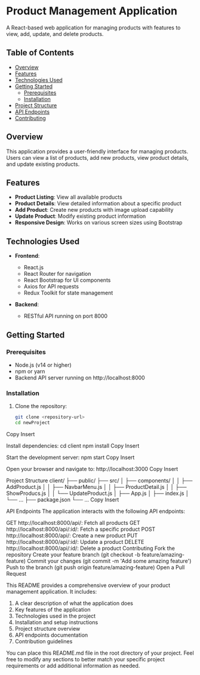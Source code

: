 # Product Management Application

A React-based web application for managing products with features to view, add, update, and delete products.

## Table of Contents

- [Overview](#overview)
- [Features](#features)
- [Technologies Used](#technologies-used)
- [Getting Started](#getting-started)
  - [Prerequisites](#prerequisites)
  - [Installation](#installation)
- [Project Structure](#project-structure)
- [API Endpoints](#api-endpoints)
- [Contributing](#contributing)

## Overview

This application provides a user-friendly interface for managing products. Users can view a list of products, add new products, view product details, and update existing products.

## Features

- **Product Listing**: View all available products
- **Product Details**: View detailed information about a specific product
- **Add Product**: Create new products with image upload capability
- **Update Product**: Modify existing product information
- **Responsive Design**: Works on various screen sizes using Bootstrap

## Technologies Used

- **Frontend**:
  - React.js
  - React Router for navigation
  - React Bootstrap for UI components
  - Axios for API requests
  - Redux Toolkit for state management

- **Backend**:
  - RESTful API running on port 8000

## Getting Started

### Prerequisites

- Node.js (v14 or higher)
- npm or yarn
- Backend API server running on http://localhost:8000

### Installation

1. Clone the repository:
   ```bash
   git clone <repository-url>
   cd newProject
Copy
Insert

Install dependencies:
cd client
npm install
Copy
Insert

Start the development server:
npm start
Copy
Insert

Open your browser and navigate to:
http://localhost:3000
Copy
Insert

Project Structure
client/
├── public/
├── src/
│   ├── components/
│   │   ├── AddProduct.js
│   │   ├── NavbarMenu.js
│   │   ├── ProductDetail.js
│   │   ├── ShowProducs.js
│   │   └── UpdateProduct.js
│   ├── App.js
│   ├── index.js
│   └── ...
├── package.json
└── ...
Copy
Insert

API Endpoints
The application interacts with the following API endpoints:

GET http://localhost:8000/api/: Fetch all products
GET http://localhost:8000/api/:id/: Fetch a specific product
POST http://localhost:8000/api/: Create a new product
PUT http://localhost:8000/api/:id/: Update a product
DELETE http://localhost:8000/api/:id/: Delete a product
Contributing
Fork the repository
Create your feature branch (git checkout -b feature/amazing-feature)
Commit your changes (git commit -m 'Add some amazing feature')
Push to the branch (git push origin feature/amazing-feature)
Open a Pull Request


This README provides a comprehensive overview of your product management application. It includes:

1. A clear description of what the application does
2. Key features of the application
3. Technologies used in the project
4. Installation and setup instructions
5. Project structure overview
6. API endpoints documentation
7. Contribution guidelines

You can place this README.md file in the root directory of your project. Feel free to modify any sections to better match your specific project requirements or add additional information as needed.
